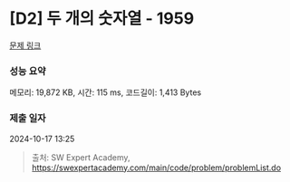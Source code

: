 # [D2] 두 개의 숫자열 - 1959 

[문제 링크](https://swexpertacademy.com/main/code/problem/problemDetail.do?contestProbId=AV5PpoFaAS4DFAUq) 

### 성능 요약

메모리: 19,872 KB, 시간: 115 ms, 코드길이: 1,413 Bytes

### 제출 일자

2024-10-17 13:25



> 출처: SW Expert Academy, https://swexpertacademy.com/main/code/problem/problemList.do